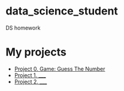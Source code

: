 # data_science_student
DS homework

# My projects

* [Project 0. Game: Guess The Number](httpd://github.com/sergstar/data_science_student/project_0)
* [Project 1. ___](___)
* [Project 2. ___](___)
